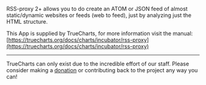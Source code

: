 RSS-proxy 2+ allows you to do create an ATOM or JSON feed of almost static/dynamic websites or feeds (web to feed), just by analyzing just the HTML structure.

This App is supplied by TrueCharts, for more information visit the manual: [https://truecharts.org/docs/charts/incubator/rss-proxy](https://truecharts.org/docs/charts/incubator/rss-proxy)

---

TrueCharts can only exist due to the incredible effort of our staff.
Please consider making a [donation](https://truecharts.org/docs/about/sponsor) or contributing back to the project any way you can!
